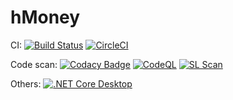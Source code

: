 # hMoney
CI:
[![Build Status](https://dev.azure.com/dennyshsieh/hMoney/_apis/build/status/dennys.hMoney?branchName=master)](https://dev.azure.com/dennyshsieh/hMoney/_build/latest?definitionId=1&branchName=master)
[![CircleCI](https://circleci.com/gh/dennys/hMoney/tree/master.svg?style=svg)](https://circleci.com/gh/dennys/hMoney/tree/master)

Code scan:
[![Codacy Badge](https://api.codacy.com/project/badge/Grade/9654ae0d5f024ba7b49233e72b4b0685)](https://app.codacy.com/gh/dennys/hMoney?utm_source=github.com&utm_medium=referral&utm_content=dennys/hMoney&utm_campaign=Badge_Grade_Settings)
[![CodeQL](https://github.com/dennys/hMoney/actions/workflows/codeql-analysis.yml/badge.svg)](https://github.com/dennys/hMoney/actions/workflows/codeql-analysis.yml)
[![SL Scan](https://github.com/dennys/hMoney/actions/workflows/shiftleft-analysis.yml/badge.svg)](https://github.com/dennys/hMoney/actions/workflows/shiftleft-analysis.yml)

Others:
[![.NET Core Desktop](https://github.com/dennys/hMoney/actions/workflows/dotnet-desktop.yml/badge.svg)](https://github.com/dennys/hMoney/actions/workflows/dotnet-desktop.yml)
